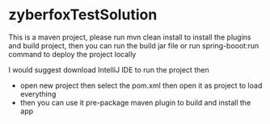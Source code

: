 # zyberfoxTestSolution
This is a maven project, please run mvn clean install  to install the plugins and build project, 
then you can run the build jar file or run spring-booot:run command to deploy the project locally

I would suggest download IntelliJ IDE to run the project then
  - open new project then select the pom.xml then open it as project to load everything
  - then you can use it pre-package maven  plugin to build and install the app
  
